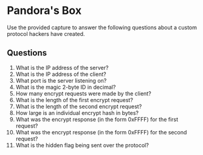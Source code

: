 # Pandora's Box
Use the provided capture to answer the following questions about a custom protocol hackers have created.

## Questions
1. What is the IP address of the server?
2. What is the IP address of the client?
3. What port is the server listening on?
4. What is the magic 2-byte ID in decimal?
5. How many encrypt requests were made by the client?
6. What is the length of the first encrypt request?
7. What is the length of the second encrypt request?
8. How large is an individual encrypt hash in bytes?
9. What was the encrypt response (in the form 0xFFFF) for the first request?
10. What was the encrypt response (in the form 0xFFFF) for the second request?
11. What is the hidden flag being sent over the protocol?	
